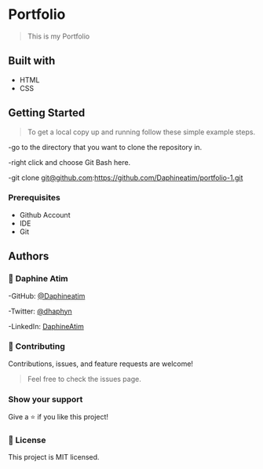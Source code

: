 # Portfolio
> This is my Portfolio
## Built with
- HTML
- CSS
## Getting Started
> To get a local copy up and running follow these simple example steps. 

-go to the directory that you want to clone the repository in.

-right click and choose Git Bash here.

-git clone git@github.com:https://github.com/Daphineatim/portfolio-1.git


### Prerequisites
- Github Account
- IDE
- Git

## Authors

### :woman: **Daphine Atim**
-GitHub: [@Daphineatim](https://github.com/Daphineatim)

-Twitter: [@dhaphyn](https://twitter.com/DhaPhyn)

-LinkedIn: [DaphineAtim](https://www.linkedin.com/in/daphine-atim-27861422a/)
### :handshake: Contributing
Contributions, issues, and feature requests are welcome!
> Feel free to check the issues page.
### Show your support
Give a :star:️ if you like this project!
### :memo: License
This project is MIT licensed.